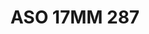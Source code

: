 ---
title: ASO 17MM 287
date: 
draft: false

# descripcion
description : Anillo de plata 925.

materials: Plata 1002

color: 

dimensions: 17mm diámetro

code: 05-23-1676

type: "Anillos"

categories: []

price: $8.580,00

price_eftvo: $7.290,00

# Images
# first image will be shown in the product page
images:
  # - image: "images/path_to_image"
  # La ubicacion de las imagenes es imagenes/Anillos/Anillos.Solo Plata/05-23-1676-aso-17mm-287
  - image: "./images/anillos/solo_plata/05-23-1676-aso-17mm-287.jpg"
---